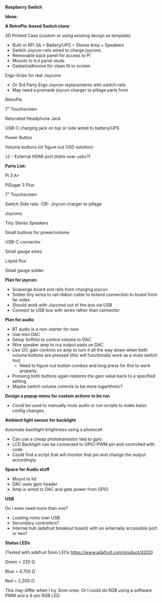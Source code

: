 **Raspberry Switch**



**Ideas:**



**A RetroPie-based Switch clone**

3D Printed Case (custom or using existing design as template)

- Built-in RPi 3A + Battery/UPS + Stereo Amp + Speakers
- Switch Joycon rails wired to charge joycons
- Removable back panel for access to Pi
- Mounts to lcd panel studs
- Gasket/adhesive for clean fit to screen

Ergo-Grips for real Joycons

- Or 3rd Party Ergo Joycon replacements with switch rails
- May need a premade joycon charger to pillage parts from

RetroPie

7” Touchscreen

Relocated Headphone Jack

USB-C charging jack on top or side wired to battery/UPS

Power Button

Volume buttons (or figure out OSD solution)

v2 - External HDMI port (hdmi over usbc?)



**Parts List:**

Pi 3 A+

PiSugar 3 Plus

7” Touchscreen

Switch Side rails -OR- Joycon charger to pillage 

Joycons

Tiny Stereo Speakers

Small buttons for power/volume

USB-C connector

Small gauge wires

Liquid flux

Small gauge solder



**Plan for joycon:**

- Scavenge board and rails from charging joycon
- Solder tiny wires to rail ribbon cable to extend connection to board from far sides
- Should work with *Joycond* out of the box via USB
- Connect to USB bus with wires rather than connector



**Plan for audio**

- BT audio is a non-starter for now
- Use mini DAC 
- Setup SoftVol to control volume to DAC
- Wire speaker amp to rca output pads on DAC
- Use I2C gain controls on amp to turn it all the way down when both volume buttons are pressed (this will functionally work as a mute switch too)
  - Need to figure out button combos and long press for this to work properly.
- Pressing both buttons again restores the gain value back to a specified setting.
- Maybe switch volume controls to be more logarithmic?



**Design a popup menu for custom actions to be run**

- Could be used to manually mute audio or run scripts to make basic config changes.



**Ambient light sensor for backlight**

Automate backlight brightness using a photocell.

- Can use a cheap phototransistor tied to gpio.
- LCD Backlight can be connected to GPIO-PWM pin and controlled with code
- Could find a script that will monitor that pin and change the output accordingly.



**Space for Audio stuff**

- Mount to lid
- DAC uses gpio header
- Amp is wired to DAC and gets power from GPIO



**USB**

Do I even need more than one? 

- Loading roms over USB
- Secondary controllers? 
- Internal hub (adafruit breakout board) with an externally accessible port or two?



**Status LEDs**

(Tested with adafruit 5mm LEDs https://www.adafruit.com/product/4203)

Green = 220 Ω

Blue = 4,700 Ω

Red = 2,200 Ω

This may differ when I try 3mm ones. Or I could do RGB using a software PWM and a 4-pin RGB LED.